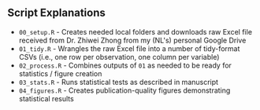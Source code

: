 ## Script Explanations

- `00_setup.R` - Creates needed local folders and downloads raw Excel file received from Dr. Zhiwei Zhong from my (NL's) personal Google Drive
- `01_tidy.R` - Wrangles the raw Excel file into a number of tidy-format CSVs (i.e., one row per observation, one column per variable)
- `02_process.R` - Combines outputs of `01` as needed to be ready for statistics / figure creation
- `03_stats.R` - Runs statistical tests as described in manuscript
- `04_figures.R` - Creates publication-quality figures demonstrating statistical results
